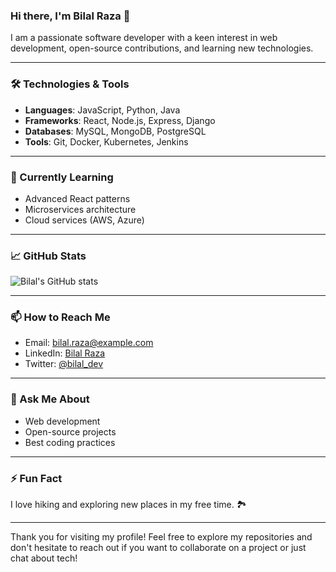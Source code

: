 ### Hi there, I'm Bilal Raza 👋

I am a passionate software developer with a keen interest in web development, open-source contributions, and learning new technologies.

---

### 🛠️ Technologies & Tools

- **Languages**: JavaScript, Python, Java
- **Frameworks**: React, Node.js, Express, Django
- **Databases**: MySQL, MongoDB, PostgreSQL
- **Tools**: Git, Docker, Kubernetes, Jenkins

---

### 🌱 Currently Learning

- Advanced React patterns
- Microservices architecture
- Cloud services (AWS, Azure)

---

### 📈 GitHub Stats

![Bilal's GitHub stats](https://github-readme-stats.vercel.app/api?username=dev-bilal-raza&show_icons=true&theme=radical)

---

### 📫 How to Reach Me

- Email: bilal.raza@example.com
- LinkedIn: [Bilal Raza](https://www.linkedin.com/in/bilal-raza/)
- Twitter: [@bilal_dev](https://twitter.com/bilal_dev)

---

### 💬 Ask Me About

- Web development
- Open-source projects
- Best coding practices

---

### ⚡ Fun Fact

I love hiking and exploring new places in my free time. 🏞️

---

Thank you for visiting my profile! Feel free to explore my repositories and don't hesitate to reach out if you want to collaborate on a project or just chat about tech!
